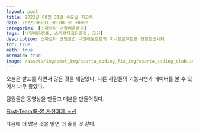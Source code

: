 ```yaml
---
layout: post
title: 2022년 08월 31일 수요일 회고록
date: 2022-08-31 00:00:00 +0900
categories: [스파르타 내일배움캠프]
tags: [내일배움캠프, 스파르타코딩클럽, 코딩]
description: 스파르타 코딩클럽 내일배움캠프의 미니프로젝트를 진행했습니다.
toc: true
math: true
mermaid: true
image: /assets/img/post_img/sparta_coding_fix_img/sparta_coding_club.png
---
```

오늘은 발표를 하면서 많은 것을 깨달았다. 다른 사람들의 기능시연과 데이터를 볼 수 있어서 너무 좋았다.

 
팀원들은 동영상을 만들고 대본을 만들어줬다. 

[First-Team(B-2) 사전과제 노션](https://www.notion.so/First-Team-B-2-919aa3f80dd84294b60c5467129ec2bf)

 
다음에 더 많은 것을 알면 더 좋을 것 같다.